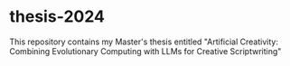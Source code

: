 # thesis-2024
This repository contains my Master's thesis entitled "Artificial Creativity: Combining Evolutionary Computing with LLMs for Creative Scriptwriting"
